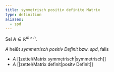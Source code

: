 ```yaml
---
title: symmetrisch positiv definite Matrix
type: definition
aliases:
  - spd
---
```


Sei $A \in \mathbb{R}^{m \times n}$.

$A$ heißt *symmetrisch positiv Definit* bzw. *spd*, falls
- $A$ [[zettel/Matrix symmetrisch|symmetrisch]]
- $A$ [[zettel/Matrix definit|positv Definit]]